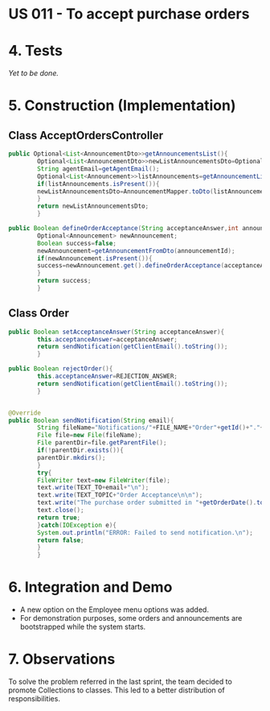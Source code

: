 # US 011 - To accept purchase orders

# 4. Tests

*Yet to be done.*

# 5. Construction (Implementation)

## Class AcceptOrdersController

```java
public Optional<List<AnnouncementDto>>getAnnouncementsList(){
        Optional<List<AnnouncementDto>>newListAnnouncementsDto=Optional.empty();
        String agentEmail=getAgentEmail();
        Optional<List<Announcement>>listAnnouncements=getAnnouncementListByAgentEmail(agentEmail);
        if(listAnnouncements.isPresent()){
        newListAnnouncementsDto=AnnouncementMapper.toDto(listAnnouncements.get());
        }
        return newListAnnouncementsDto;
        }

public Boolean defineOrderAcceptance(String acceptanceAnswer,int announcementId,int orderId){
        Optional<Announcement> newAnnouncement;
        Boolean success=false;
        newAnnouncement=getAnnouncementFromDto(announcementId);
        if(newAnnouncement.isPresent()){
        success=newAnnouncement.get().defineOrderAcceptance(acceptanceAnswer,orderId);
        }
        return success;
        }

```

## Class Order

```java
public Boolean setAcceptanceAnswer(String acceptanceAnswer){
        this.acceptanceAnswer=acceptanceAnswer;
        return sendNotification(getClientEmail().toString());
        }

public Boolean rejectOrder(){
        this.acceptanceAnswer=REJECTION_ANSWER;
        return sendNotification(getClientEmail().toString());
        }


@Override
public Boolean sendNotification(String email){
        String fileName="Notifications/"+FILE_NAME+"Order"+getId()+"."+email+FILE_TYPE;
        File file=new File(fileName);
        File parentDir=file.getParentFile();
        if(!parentDir.exists()){
        parentDir.mkdirs();
        }
        try{
        FileWriter text=new FileWriter(file);
        text.write(TEXT_TO+email+"\n");
        text.write(TEXT_TOPIC+"Order Acceptance\n\n");
        text.write("The purchase order submitted in "+getOrderDate().toString()+" has been analyzed. The final decision was: "+this.acceptanceAnswer);
        text.close();
        return true;
        }catch(IOException e){
        System.out.println("ERROR: Failed to send notification.\n");
        return false;
        }
        }

```

# 6. Integration and Demo

* A new option on the Employee menu options was added.
* For demonstration purposes, some orders and announcements are bootstrapped while the system starts.

# 7. Observations

To solve the problem referred in the last sprint, the team decided to promote Collections to classes.
This led to a better distribution of responsibilities.





